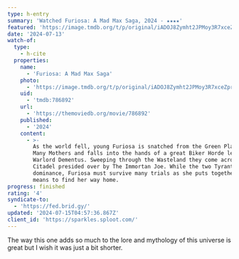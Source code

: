 ```yaml
---
type: h-entry
summary: 'Watched Furiosa: A Mad Max Saga, 2024 - ★★★★'
featured: 'https://image.tmdb.org/t/p/original/iADOJ8Zymht2JPMoy3R7xceZprc.jpg'
date: '2024-07-13'
watch-of:
  type:
    - h-cite
  properties:
    name:
      - 'Furiosa: A Mad Max Saga'
    photo:
      - 'https://image.tmdb.org/t/p/original/iADOJ8Zymht2JPMoy3R7xceZprc.jpg'
    uid:
      - 'tmdb:786892'
    url:
      - 'https://themoviedb.org/movie/786892'
    published:
      - '2024'
    content:
      - >-
        As the world fell, young Furiosa is snatched from the Green Place of
        Many Mothers and falls into the hands of a great Biker Horde led by the
        Warlord Dementus. Sweeping through the Wasteland they come across the
        Citadel presided over by The Immortan Joe. While the two Tyrants war for
        dominance, Furiosa must survive many trials as she puts together the
        means to find her way home.
progress: finished
rating: '4'
syndicate-to:
  - 'https://fed.brid.gy/'
updated: '2024-07-15T04:57:36.867Z'
client_id: 'https://sparkles.sploot.com/'
---
```

The way this one adds so much to the lore and mythology of this universe is great but I wish it was just a bit shorter.

